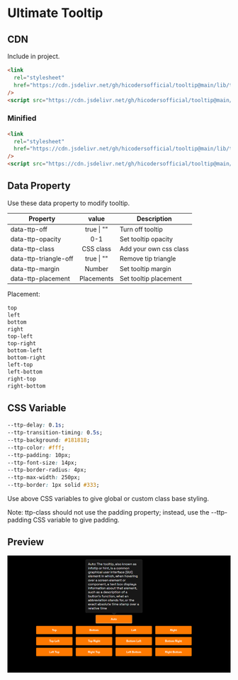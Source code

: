 # **Ultimate Tooltip**

## **CDN**

Include in project.

```html
<link
  rel="stylesheet"
  href="https://cdn.jsdelivr.net/gh/hicodersofficial/tooltip@main/lib/tooltip.css"
/>
<script src="https://cdn.jsdelivr.net/gh/hicodersofficial/tooltip@main/lib/tooltip.js"></script>
```

### Minified

```html
<link
  rel="stylesheet"
  href="https://cdn.jsdelivr.net/gh/hicodersofficial/tooltip@main/lib/tooltip.min.css"
/>
<script src="https://cdn.jsdelivr.net/gh/hicodersofficial/tooltip@main/lib/tooltip.min.js"></script>
```

## Data Property

Use these data property to modify tooltip.

| Property              |   value    | Description            |
| --------------------- | :--------: | ---------------------- |
| data-ttp-off          | true \| "" | Turn off tooltip       |
| data-ttp-opacity      |    0-1     | Set tooltip opacity    |
| data-ttp-class        | CSS class  | Add your own css class |
| data-ttp-triangle-off | true \| "" | Remove tip triangle    |
| data-ttp-margin       |   Number   | Set tooltip margin     |
| data-ttp-placement    | Placements | Set tooltip placement  |

Placement:

```
top
left
bottom
right
top-left
top-right
bottom-left
bottom-right
left-top
left-bottom
right-top
right-bottom
```

## CSS Variable

```css
--ttp-delay: 0.1s;
--ttp-transition-timing: 0.5s;
--ttp-background: #181818;
--ttp-color: #fff;
--ttp-padding: 10px;
--ttp-font-size: 14px;
--ttp-border-radius: 4px;
--ttp-max-width: 250px;
--ttp-border: 1px solid #333;
```

Use above CSS variables to give global or custom class base styling.

Note: ttp-class should not use the padding property; instead, use the --ttp-padding CSS variable to give padding.

## Preview

![preview](preview.png)
